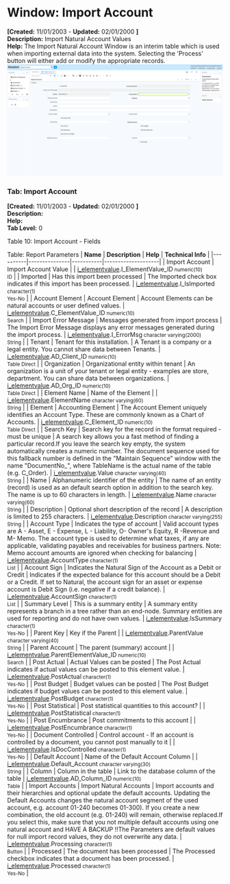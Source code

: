 # Window: Import Account

**[Created:** 11/01/2003 - **Updated:** 02/01/2000 **]**  
**Description:** Import Natural Account Values  
**Help:** The Import Natural Account Window is an interim table which is used when importing external data into the system.  Selecting the &#x27;Process&#x27; button will either add or modify the appropriate records.  
![](/img/docs/manual/ImportAccount-Window_iDempiere_v12.0.0.png)

### Tab: Import Account

**[Created:** 11/01/2003 - **Updated:** 02/01/2000 **]**   
**Description:**   
**Help:**   
**Tab Level:** 0

Table 10: Import Account - Fields 

Table: Report Parameters
| **Name** | **Description** | **Help** | **Technical Info** |
|----------|---------------|-----------|--------------------|
| Import Account | Import Account Value |  | [i_elementvalue](https://idempiere-schemaspy.muriloht.com/adempiere/tables/i_elementvalue.html).I_ElementValue_ID<small> numeric(10) <br/> ID</small> | 
| Imported | Has this import been processed | The Imported check box indicates if this import has been processed. | [i_elementvalue](https://idempiere-schemaspy.muriloht.com/adempiere/tables/i_elementvalue.html).I_IsImported<small> character(1) <br/> Yes-No</small> | 
| Account Element | Account Element | Account Elements can be natural accounts or user defined values. | [i_elementvalue](https://idempiere-schemaspy.muriloht.com/adempiere/tables/i_elementvalue.html).C_ElementValue_ID<small> numeric(10) <br/> Search</small> | 
| Import Error Message | Messages generated from import process | The Import Error Message displays any error messages generated during the import process. | [i_elementvalue](https://idempiere-schemaspy.muriloht.com/adempiere/tables/i_elementvalue.html).I_ErrorMsg<small> character varying(2000) <br/> String</small> | 
| Tenant | Tenant for this installation. | A Tenant is a company or a legal entity. You cannot share data between Tenants. | [i_elementvalue](https://idempiere-schemaspy.muriloht.com/adempiere/tables/i_elementvalue.html).AD_Client_ID<small> numeric(10) <br/> Table Direct</small> | 
| Organization | Organizational entity within tenant | An organization is a unit of your tenant or legal entity - examples are store, department. You can share data between organizations. | [i_elementvalue](https://idempiere-schemaspy.muriloht.com/adempiere/tables/i_elementvalue.html).AD_Org_ID<small> numeric(10) <br/> Table Direct</small> | 
| Element Name | Name of the Element |  | [i_elementvalue](https://idempiere-schemaspy.muriloht.com/adempiere/tables/i_elementvalue.html).ElementName<small> character varying(60) <br/> String</small> | 
| Element | Accounting Element | The Account Element uniquely identifies an Account Type.  These are commonly known as a Chart of Accounts. | [i_elementvalue](https://idempiere-schemaspy.muriloht.com/adempiere/tables/i_elementvalue.html).C_Element_ID<small> numeric(10) <br/> Table Direct</small> | 
| Search Key | Search key for the record in the format required - must be unique | A search key allows you a fast method of finding a particular record.If you leave the search key empty, the system automatically creates a numeric number.  The document sequence used for this fallback number is defined in the &quot;Maintain Sequence&quot; window with the name &quot;DocumentNo_&quot;, where TableName is the actual name of the table (e.g. C_Order). | [i_elementvalue](https://idempiere-schemaspy.muriloht.com/adempiere/tables/i_elementvalue.html).Value<small> character varying(40) <br/> String</small> | 
| Name | Alphanumeric identifier of the entity | The name of an entity (record) is used as an default search option in addition to the search key. The name is up to 60 characters in length. | [i_elementvalue](https://idempiere-schemaspy.muriloht.com/adempiere/tables/i_elementvalue.html).Name<small> character varying(60) <br/> String</small> | 
| Description | Optional short description of the record | A description is limited to 255 characters. | [i_elementvalue](https://idempiere-schemaspy.muriloht.com/adempiere/tables/i_elementvalue.html).Description<small> character varying(255) <br/> String</small> | 
| Account Type | Indicates the type of account | Valid account types are A - Asset, E - Expense, L - Liability, O- Owner&#x27;s Equity, R -Revenue and M- Memo.  The account type is used to determine what taxes, if any are applicable, validating payables and receivables for business partners.  Note:  Memo account amounts are ignored when checking for balancing | [i_elementvalue](https://idempiere-schemaspy.muriloht.com/adempiere/tables/i_elementvalue.html).AccountType<small> character(1) <br/> List</small> | 
| Account Sign | Indicates the Natural Sign of the Account as a Debit or Credit | Indicates if the expected balance for this account should be a Debit or a Credit. If set to Natural, the account sign for an asset or expense account is Debit Sign (i.e. negative if a credit balance). | [i_elementvalue](https://idempiere-schemaspy.muriloht.com/adempiere/tables/i_elementvalue.html).AccountSign<small> character(1) <br/> List</small> | 
| Summary Level | This is a summary entity | A summary entity represents a branch in a tree rather than an end-node. Summary entities are used for reporting and do not have own values. | [i_elementvalue](https://idempiere-schemaspy.muriloht.com/adempiere/tables/i_elementvalue.html).IsSummary<small> character(1) <br/> Yes-No</small> | 
| Parent Key | Key if the Parent |  | [i_elementvalue](https://idempiere-schemaspy.muriloht.com/adempiere/tables/i_elementvalue.html).ParentValue<small> character varying(40) <br/> String</small> | 
| Parent Account | The parent (summary) account |  | [i_elementvalue](https://idempiere-schemaspy.muriloht.com/adempiere/tables/i_elementvalue.html).ParentElementValue_ID<small> numeric(10) <br/> Search</small> | 
| Post Actual | Actual Values can be posted | The Post Actual indicates if actual values can be posted to this element value. | [i_elementvalue](https://idempiere-schemaspy.muriloht.com/adempiere/tables/i_elementvalue.html).PostActual<small> character(1) <br/> Yes-No</small> | 
| Post Budget | Budget values can be posted | The Post Budget indicates if budget values can be posted to this element value. | [i_elementvalue](https://idempiere-schemaspy.muriloht.com/adempiere/tables/i_elementvalue.html).PostBudget<small> character(1) <br/> Yes-No</small> | 
| Post Statistical | Post statistical quantities to this account? |  | [i_elementvalue](https://idempiere-schemaspy.muriloht.com/adempiere/tables/i_elementvalue.html).PostStatistical<small> character(1) <br/> Yes-No</small> | 
| Post Encumbrance | Post commitments to this account |  | [i_elementvalue](https://idempiere-schemaspy.muriloht.com/adempiere/tables/i_elementvalue.html).PostEncumbrance<small> character(1) <br/> Yes-No</small> | 
| Document Controlled | Control account - If an account is controlled by a document, you cannot post manually to it |  | [i_elementvalue](https://idempiere-schemaspy.muriloht.com/adempiere/tables/i_elementvalue.html).IsDocControlled<small> character(1) <br/> Yes-No</small> | 
| Default Account | Name of the Default Account Column |  | [i_elementvalue](https://idempiere-schemaspy.muriloht.com/adempiere/tables/i_elementvalue.html).Default_Account<small> character varying(30) <br/> String</small> | 
| Column | Column in the table | Link to the database column of the table | [i_elementvalue](https://idempiere-schemaspy.muriloht.com/adempiere/tables/i_elementvalue.html).AD_Column_ID<small> numeric(10) <br/> Table</small> | 
| Import Accounts | Import Natural Accounts | Import accounts and their hierarchies and optional update the default accounts.  Updating the Default Accounts changes the natural account segment of the used account, e.g. account 01-240 becomes 01-300).  If you create a new combination, the old account (e.g. 01-240) will remain, otherwise replaced.If you select this, make sure that you not multiple default accounts using one natural account and HAVE A BACKUP !!The Parameters are default values for null import record values, they do not overwrite any data. | [i_elementvalue](https://idempiere-schemaspy.muriloht.com/adempiere/tables/i_elementvalue.html).Processing<small> character(1) <br/> Button</small> | 
| Processed | The document has been processed | The Processed checkbox indicates that a document has been processed. | [i_elementvalue](https://idempiere-schemaspy.muriloht.com/adempiere/tables/i_elementvalue.html).Processed<small> character(1) <br/> Yes-No</small> | 



